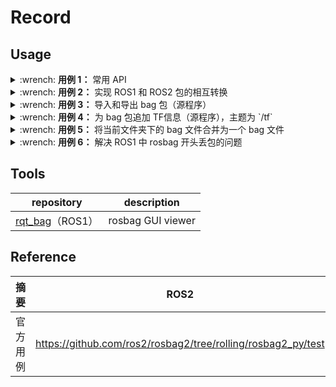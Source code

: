 # Record

## Usage

<details>
    <summary>:wrench: <b>用例 1：</b>
        常用 API
    </summary>

```bash
# >>> 回放 >>>
(ROS1) $ rosbag play <包名>
# 串行回放多个 bag
(ROS1) $ rosbag play <包名1> <包名2> <...>
(ROS2) $ ros2 bag play <包目录>

# >>> 只发布特定主题的消息 >>
(ROS1) $ rosbag play school.bag --topics /rslidar_points

# >>> 主题重映射 >>>
(ROS1) $ rosbag play school.bag /rslidar_points:=/velodyne_points
(ROS2) $ ros2 bag play school --remap /rslidar_points:=/velodyne_points

# 只发布特定主题的消息 + 主题重映射（需要分两步：不能直接在 --topics 选项中加入重映射）
(ROS1) $ rosbag play school.bag --topics /rslidar_points /rslidar_points:=/velodyne_points
(ROS1) $ rosbag play flash_light.bag --topics /camera_1/image_raw /imu/data /camera_1/image_raw:=/rgb/image

# >>> 指定位置播放 >>>
(ROS1) $ rosbag play <包名> -s 50
(ROS2) $ ros2 bag play <包名> --start-offset 100

# >>> 基于 rosbag 提供时钟源 >>>
(ROS1) $ rosbag play <包名> --clock

# >>> 录制 >>>
(ROS1) $ rosbag record <主题名>
# ROS2 导出的是一个文件夹
(ROS2) $ ros2 bag record -a

# >>> 裁剪 >>>
# 这种时刻指的是 ROS 时间戳，类似 1576119471.511449 
(ROS1) $ rosbag filter <输入包名> <输出包名> "t.to_sec() < 某个时刻 and t.to_sec() > 某个时刻"

# >>> 压缩和解压 >>>
# --lz4：指定用 lz4 压缩，实测不需要显式解压即能 rosbag play
(ROS1) $ rosbag compress/decompress <待压缩的包名>

# >>> 只播放特定一段时间的数据 >>>
(ROS1) $ rosbag play -u <秒>
(ROS2 iron) $ rosbag play --playback-until-sec <秒>

# >>> 等待所有主题都被订阅时才发布数据 >>>
(ROS1) $ rosbag play <包名> --wait-for-subscribers
```

</details>

<details>
    <summary>:wrench: <b>用例 2：</b>
        实现 ROS1 和 ROS2 包的相互转换
    </summary>
Python 版本需 3.8+

1）方案 1：基于 `ros_bridge` ，通过回放 `ROS2` 包，录制 `ROS1` 包 \
2）方案 2：使用 [rosbags](https://gitlab.com/ternaris/rosbags) 提供的 API

```bash
$ pip3 install rosbags

# ROS1 包转换为 ROS2 包
$ rosbags-convert <ROS1包名> --dst <ROS2导出路径>
$ rosbags-convert <ROS2包名> --dst <ROS1导出路径>
```

> [!note]
>
> 暂不支持`ROS2`自定义消息类型->`ROS1`自定义消息类型的转换

</details>

<details>
    <summary>:wrench: <b>用例 3：</b>
        导入和导出 bag 包（源程序）
    </summary>

> [!attention]
>
> 注意 `read_message` 读取的时间戳是 `rosbag` 获取信息时候的时间戳，而不是传感器发布数据时的时间戳

```python
import rosbag
from tqdm import tqdm


class BagReader:
    def __init__(self):
        pass

    def run(self):
        intput_file = "包名"
        output_file = "包名"
        input_bag = rosbag.Bag(intput_file, 'r')
        output_bag = rosbag.Bag(output_file, 'w')

        for topic, msg, t in tqdm(input_bag.read_messages(), total=input_bag.get_message_count()):
            output_bag.write("主题名", "主题数据", t)

        input_bag.close()
        output_bag.close()


if __name__ == '__main__':
    bag_reader = BagReader()
    bag_reader.run()
```

</details>

<details>
    <summary>:wrench: <b>用例 4：</b>
        为 bag 包追加 TF信息（源程序），主题为 `/tf`
    </summary>

```python
from tf2_msgs.msg import TFMessage


def set_transform(header, frame_id, child_frame_id, x, y, z, q):
    gnss_transform = TransformStamped()
    gnss_transform.header.stamp = header.stamp
    gnss_transform.header.frame_id = frame_id
    gnss_transform.child_frame_id = child_frame_id
    gnss_transform.transform.translation.x = x
    gnss_transform.transform.translation.y = y
    gnss_transform.transform.translation.z = z
    gnss_transform.transform.rotation.x = q[0]
    gnss_transform.transform.rotation.y = q[1]
    gnss_transform.transform.rotation.z = q[2]
    gnss_transform.transform.rotation.w = q[3]
    return gnss_transform


tf_msg = TFMessage()
neu_to_imu = set_transform(msg.header, "map", "imu", local_x, local_y, 0, q)
tf_msg.transforms.append(neu_to_imu)

output_bag.write("/tf", tf_msg, msg.header.stamp)
```

</details>

<details>
    <summary>:wrench: <b>用例 5：</b>
        将当前文件夹下的 bag 文件合并为一个 bag 文件
    </summary>

```bash
# 建议先 merge 完再 compress，因为在合并时，也是需要先隐式 decompress 的

$ pip3 install rosbag-merge
# 合并当前目录下的 bag 文件
$ rosbag-merge --write_bag --outbag_name <包名>
```

</details>

<details>
    <summary>:wrench: <b>用例 6：</b>
        解决 ROS1 中 rosbag 开头丢包的问题
    </summary>
[由于播包开始时订阅器和发布器尚未构成通路，则 rosbag 发的数据或会丢失](https://robotics.stackexchange.com/questions/83136/data-loss-between-publisher-and-subscriber)；可以在 rosbag play 时使用 `--wait-for-subscribers` 选项，等订阅器和发布器初始化后才发布数据。

</details>

## Tools

|                  repository                  |    description    |
|:--------------------------------------------:|:-----------------:|
| [rqt_bag](http://wiki.ros.org/rqt_bag)（ROS1） | rosbag GUI viewer |

## Reference

| 摘要   | ROS2                                                         | ROS1                                |
|------|--------------------------------------------------------------|-------------------------------------|
| 官方用例 | https://github.com/ros2/rosbag2/tree/rolling/rosbag2_py/test | http://wiki.ros.org/rosbag/Cookbook |